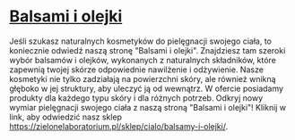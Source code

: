 # [Balsami i olejki](https://zielonelaboratorium.pl/sklep/cialo/balsamy-i-olejki/)

Jeśli szukasz naturalnych kosmetyków do pielęgnacji swojego ciała, to koniecznie odwiedź naszą stronę "Balsami i olejki". Znajdziesz tam szeroki wybór balsamów i olejków, wykonanych z naturalnych składników, które zapewnią twojej skórze odpowiednie nawilżenie i odżywienie. Nasze kosmetyki nie tylko zadziałają na powierzchni skóry, ale również wnikną głęboko w jej struktury, aby uleczyć ją od wewnątrz. W ofercie posiadamy produkty dla każdego typu skóry i dla różnych potrzeb. Odkryj nowy wymiar pielęgnacji swojego ciała z naszą stroną "Balsami i olejki"! Kliknij w link, aby odwiedzić nasz sklep https://zielonelaboratorium.pl/sklep/cialo/balsamy-i-olejki/.